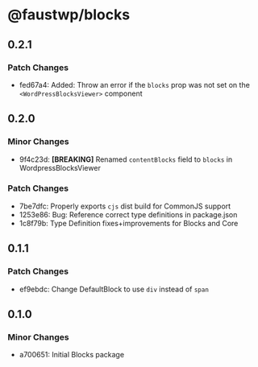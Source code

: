 # @faustwp/blocks

## 0.2.1

### Patch Changes

- fed67a4: Added: Throw an error if the `blocks` prop was not set on the `<WordPressBlocksViewer>` component

## 0.2.0

### Minor Changes

- 9f4c23d: **[BREAKING]** Renamed `contentBlocks` field to `blocks` in WordpressBlocksViewer

### Patch Changes

- 7be7dfc: Properly exports `cjs` dist build for CommonJS support
- 1253e86: Bug: Reference correct type definitions in package.json
- 1c8f79b: Type Definition fixes+improvements for Blocks and Core

## 0.1.1

### Patch Changes

- ef9ebdc: Change DefaultBlock to use `div` instead of `span`

## 0.1.0

### Minor Changes

- a700651: Initial Blocks package
